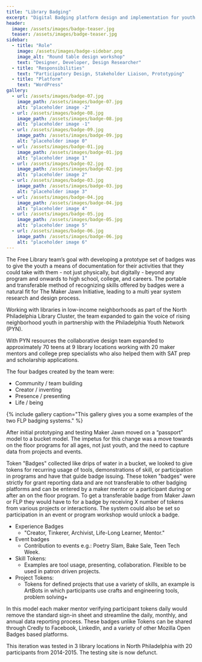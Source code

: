 ```yaml
---
title: "Library Badging"
excerpt: "Digital Badging platform design and implementation for youth at the Free Library of Philadelphia"
header:
  image: /assets/images/badge-teaser.jpg
  teaser: /assets/images/badge-teaser.jpg
sidebar:
  - title: "Role"
    image: /assets/images/badge-sidebar.png
    image_alt: "Round table design workshop"
    text: "Designer, Developer, Design Researcher"
  - title: "Responsibilities"
    text: "Participatory Design, Stakeholder Liaison, Prototyping"
  - title: "Platform"
    text: "WordPress"
gallery:
  - url: /assets/images/badge-07.jpg
    image_path: /assets/images/badge-07.jpg
    alt: "placeholder image -2"
  - url: /assets/images/badge-08.jpg
    image_path: /assets/images/badge-08.jpg
    alt: "placeholder image -1"
  - url: /assets/images/badge-09.jpg
    image_path: /assets/images/badge-09.jpg
    alt: "placeholder image 0"
  - url: /assets/images/badge-01.jpg
    image_path: /assets/images/badge-01.jpg
    alt: "placeholder image 1"
  - url: /assets/images/badge-02.jpg
    image_path: /assets/images/badge-02.jpg
    alt: "placeholder image 2"
  - url: /assets/images/badge-03.jpg
    image_path: /assets/images/badge-03.jpg
    alt: "placeholder image 3"
  - url: /assets/images/badge-04.jpg
    image_path: /assets/images/badge-04.jpg
    alt: "placeholder image 4"
  - url: /assets/images/badge-05.jpg
    image_path: /assets/images/badge-05.jpg
    alt: "placeholder image 5"
  - url: /assets/images/badge-06.jpg
    image_path: /assets/images/badge-06.jpg
    alt: "placeholder image 6"
---
```


The Free Library team’s goal with developing a prototype set of badges was to give the youth a means of documentation for their activities that they could take with them - not just physically, but digitally - beyond any program and onwards to high school, college, and careers. The portable and transferable method of recognizing skills offered by badges were a natural fit for The Maker Jawn Initiative, leading to a multi year system research and design process.

Working with libraries in low-income neighborhoods as part of the North Philadelphia Library Cluster, the team expanded to gain the voice of rising neighborhood youth in partnership with the Philadelphia Youth Network (PYN).

With PYN resources the collaborative design team expanded to approximately 70 teens at 9 library locations working with 20 maker mentors and college prep specialists who also helped them with SAT prep and scholarship applications.

The four badges created by the team were:

- Community / team building
- Creator / inventing
- Presence / presenting
- Life / being


{% include gallery caption="This gallery gives you a some examples of the two FLP badging systems." %}

After initial prototyping and testing Maker Jawn moved on a “passport” model to a bucket model.  The impetus for this change was a move towards on the floor programs for all ages, not just youth, and the need to capture data from projects and events.

Token "Badges" collected like drips of water in a bucket, we looked to give tokens for recurring usage of tools, demonstrations of skill, or participation in programs and have that guide badge issuing. These token "badges" were strictly for grant reporting data and are not transferable to other badging platforms and can be entered by a maker mentor or a participant during or after an on the floor program. To get a transferable badge from Maker Jawn or FLP they would have to for a badge by receiving X number of tokens from various projects or interactions. The system could also be set so participation in an event or program workshop would unlock a badge.

- Experience Badges
  - "Creator, Tinkerer, Archivist, Life-Long Learner, Mentor."
- Event badges  
  - Contribution to events e.g.: Poetry Slam, Bake Sale, Teen Tech Week.
- Skill Tokens:
  - Examples are tool usage, presenting, collaboration. Flexible to be used in patron driven projects.
- Project Tokens:
  - Tokens for defined projects that use a variety of skills, an example is ArtBots in which participants use crafts and engineering tools, problem solving+

In this model each maker mentor verifying participant tokens daily would remove the standard sign-in sheet and streamline the daily, monthly, and annual data reporting process. These badges unlike Tokens can be shared through Credly to Facebook, LinkedIn, and a variety of other Mozilla Open Badges based platforms.

This iteration was tested in 3 library locations in North Philadelphia with 20 participants from 2014-2015. The testing site is now defunct.
